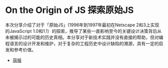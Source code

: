 # On the Origin of JS 探索原始JS

本次分享介绍了对于「原始JS」(1996年到1997年最初在Netscape 2和3上实现的JavaScript 1.0和1.1）的探索，推导了某些一直影响至今的关键设计决策背后从未被揭示过的可能的历史真相。本分享对于新技术实践并没有直接的帮助，但对编程语言的设计开发和维护，对于复杂的工程历史中设计缺陷的溯源，具有一定的启发和参考价值。

- [简报](slide)
